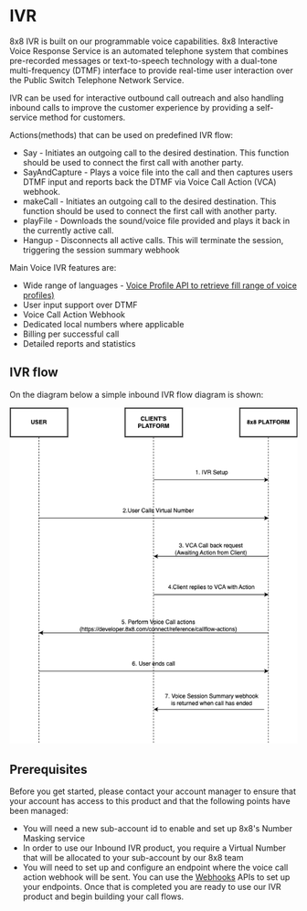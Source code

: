 # IVR

8x8 IVR is built on our programmable voice capabilities. 8x8 Interactive Voice Response Service is an automated telephone system that combines pre-recorded messages or text-to-speech technology with a dual-tone multi-frequency (DTMF) interface to provide real-time user interaction over the Public Switch Telephone Network Service.

IVR can be used for interactive outbound call outreach and also handling inbound calls to improve the customer experience by providing a self-service method for customers.

Actions(methods) that can be used on predefined IVR flow:

- Say - Initiates an outgoing call to the desired destination. This function should be used to connect the first call with another party.
- SayAndCapture - Plays a voice file into the call and then captures users DTMF input and reports back the DTMF via Voice Call Action (VCA) webhook.
- makeCall - Initiates an outgoing call to the desired destination. This function should be used to connect the first call with another party.
- playFile - Downloads the sound/voice file provided and plays it back in the currently active call.
- Hangup - Disconnects all active calls. This will terminate the session, triggering the session summary webhook

Main Voice IVR features are:

- Wide range of languages - [Voice Profile API to retrieve fill range of voice profiles)](/connect/reference/get-voice-profile-information)
- User input support over DTMF
- Voice Call Action Webhook
- Dedicated local numbers where applicable
- Billing per successful call
- Detailed reports and statistics

## IVR flow

On the diagram below a simple inbound IVR flow diagram is shown:

![IVR Diagram for Public Docsedited](../images/e1df0d53239a21206560481ead93b15d57b4fb7cf914657191b36cfee46c7a30-IVR_Diagram_for_Public_Docsedited.png)

## Prerequisites

Before you get started, please contact your account manager to ensure that your account has access to this product and that the following points have been managed:

- You will need a new sub-account id to enable and set up 8x8's Number Masking service
- In order to use our Inbound IVR product, you require a Virtual Number that will be allocated to your sub-account by our 8x8 team
- You will need to set up and configure an endpoint where the voice call action webhook will be sent. You can use the [Webhooks](/connect/reference/create-a-new-webhook) APIs to set up your endpoints. Once that is completed you are ready to use our IVR product and begin building your call flows.
